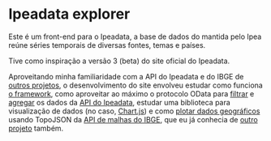 # Ipeadata explorer

Este é um front-end para o Ipeadata, a base de dados do mantida pelo Ipea reúne
séries temporais de diversas fontes, temas e países.

Tive como inspiração a versão 3 (beta) do site oficial do Ipeadata.

Aproveitando minha familiaridade com a API do Ipeadata e do IBGE de [outros
projetos][seriesbr], o desenvolvimento do site envolveu estudar como funciona
[o framework][react], como aproveitar ao máximo o protocolo OData para
[filtrar][odata-url-conventions] e [agregar][odata-aggregation] os dados da
[API do Ipeadata][ipea-api], estudar uma biblioteca para visualização de dados
(no caso, [Chart.js][chartjs]) e como [plotar dados
geográficos][chartjs-chart-geo] usando TopoJSON da [API de malhas do
IBGE][ibge-malhas], que eu já conhecia de [outro projeto][mapsbr] também.

[ipea-api]: http://ipeadata.gov.br/api/
[seriesbr]: https://seriesbr.readthedocs.io
[react]: https://reactjs.org/docs/getting-started.html
[odata-url-conventions]: https://docs.oasis-open.org/odata/odata/v4.01/odata-v4.01-part2-url-conventions.html
[odata-aggregation]: http://docs.oasis-open.org/odata/odata-data-aggregation-ext/v4.0/cs01/odata-data-aggregation-ext-v4.0-cs01.html#_Toc378326289
[chartjs]: https://www.chartjs.org/docs/latest/
[chartjs-chart-geo]: https://github.com/sgratzl/chartjs-chart-geo
[ibge-malhas]: https://servicodados.ibge.gov.br/api/docs/malhas?versao=2
[mapsbr]: http://mapsbr.rtfd.io/
